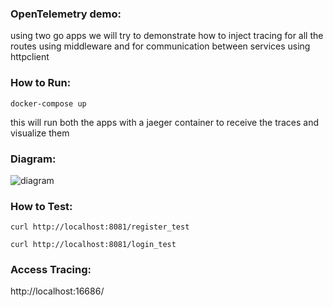 ### OpenTelemetry demo:
using two go apps we will try to demonstrate how to inject tracing for all the routes using middleware and for communication between services using httpclient

### How to Run:
`docker-compose up`

this will run both the apps with a jaeger container to receive the traces and visualize them

### Diagram:
![diagram](https://user-images.githubusercontent.com/39317129/151871248-945ae282-ce83-4164-a720-2d11faaed575.png)



### How to Test:
`curl http://localhost:8081/register_test`

`curl http://localhost:8081/login_test`

### Access Tracing:

http://localhost:16686/
